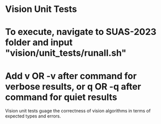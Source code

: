 # Vision Unit Tests
# To execute, navigate to SUAS-2023 folder and input "vision/unit_tests/runall.sh"
# Add v OR -v after command for verbose results, or q OR -q after command for quiet results

Vision unit tests guage the correctness of vision algorithms in terms of expected types and errors.
